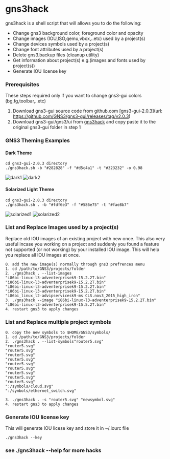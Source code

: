 		
# gns3hack

gns3hack is a shell script that will allows you to do the following:
- Change gns3 background color, foreground color and opacity
- Change images (IOU,ISO,qemu,vbox,..etc) used by a project(s)
- Change devices symbols used by a project(s)
- Change font attributes used by a project(s)
- Delete gns3.backup files (cleanup utility)
- Get information about project(s) e.g.(images and fonts used by project(s))
- Generate IOU license key


### Prerequisites
These steps required only if you want to change gns3-gui colors (bg,fg,toolbar,..etc)
1. Download gns3-gui source code from github.com [gns3-gui-2.0.3](url: https://github.com/GNS3/gns3-gui/releases/tag/v2.0.3)
2. Download gns3-gui/gns3/ui from [gns3hack](https://github.com/n3oxmind/gns3hack) and copy paste it to the original gns3-gui folder in step 1

### GNS3 Theming Examples
#### Dark Theme
```
cd gns3-gui-2.0.3 directory
./gns3hack.sh -b "#282828" -f "#d5c4a1" -t "#323232" -o 0.98
```
![dark1](https://user-images.githubusercontent.com/10103340/29939593-3c172d58-8e41-11e7-80d8-b2a7163fde19.png)
![dark2](https://user-images.githubusercontent.com/10103340/29940069-e2e0c576-8e42-11e7-9874-782c59795792.png)

#### Solarized Light Theme
```
cd gns3-gui-2.0.3 directory
./gns3hack.sh . -b "#fdf6e3" -f "#586e75" -t "#fae8b7"
```
![solarized1](https://user-images.githubusercontent.com/10103340/29939942-7e1e9d3e-8e42-11e7-8e19-f9fa0dac282f.png)
![solarized2](https://user-images.githubusercontent.com/10103340/29939950-7ff4d4f2-8e42-11e7-9d21-741e5d92bf44.png)


### List and Replace Images used by a project(s)
Replace old IOU images of an existing project with new once. This also very useful incase you working on a project and suddenly you found a feature not supported (or not working) by your installed IOU image. This will help you replace all IOU images at once.

```
0. add the new image(s) normally through gns3 prefrences menu
1. cd /path/to/GNS3/projects/folder
2. ./gns3hack . --list-images
"i86bi-linux-l3-adventerprisek9-15.2.2T.bin"
"i86bi-linux-l3-adventerprisek9-15.2.2T.bin"
"i86bi-linux-l3-adventerprisek9-15.2.2T.bin"
"i86bi-linux-l3-adventerprisek9-15.2.2T.bin"
"i86bi_linux_l2-advipservicesk9-ms CLS.nov3_2015_high_iron"
3. ./gns3hack --image "i86bi-linux-l3-adventerprisek9-15.2.2T.bin" "i86bi-linux-l3-adventerprisek9-15.5.2T.bin"
4. restart gns3 to apply changes
```
### List and Replace multiple project symbols 
```
0. copy the new symbols to $HOME/GNS3/symbols/
1. cd /path/to/GNS3/projects/folder
2. ./gns3hack . --list-symbols"router5.svg"
"router5.svg"
"router5.svg"
"router5.svg"
"router5.svg"
"router5.svg"
"router5.svg"
"router5.svg"
"router5.svg"
"router5.svg"
":/symbols/cloud.svg"
":/symbols/ethernet_switch.svg"

3. ./gns3hack . -s "router5.svg" "newsymbol.svg"
4. restart gns3 to apply changes
```

### Generate IOU license key
This will generate IOU licese key and store it in ~/.iourc file
```
./gns3hack --key
```

### see ./gns3hack --help for more hacks

